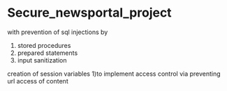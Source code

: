 # Secure_newsportal_project
with prevention of sql injections by 
1) stored procedures
2) prepared statements
3) input sanitization

creation of session variables
   1)to implement access control via preventing url access of content
